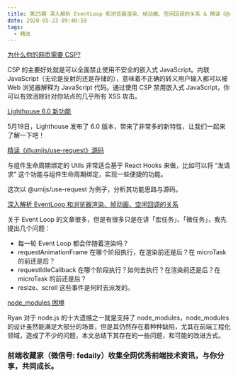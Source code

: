 ```yaml
---
title: 第25期 深入解析 EventLoop 和浏览器渲染、帧动画、空闲回调的关系 & 精读《@umijs/use-request》源码
date: 2020-05-23 09:40:59
tags:
  - 精选
---
```


[为什么你的网页需要 CSP?](https://mp.weixin.qq.com/s/QAuTBQUAc3K9ru1mPtCPbA)

CSP 的主要好处就是可以全面禁止使用不安全的嵌入式 JavaScript。内联 JavaScript（无论是反射的还是存储的），意味着不正确的转义用户输入都可以被 Web 浏览器解释为 JavaScript 代码。通过使用 CSP 禁用嵌入式 JavaScript，你可以有效消除针对你站点的几乎所有 XSS 攻击。

[Lighthouse 6.0 新功能](https://mp.weixin.qq.com/s/7Q_CTnOkXGH_8QCDhmvh1A)

5月19日，Lighthouse 发布了 6.0 版本，带来了非常多的新特性，让我们一起来了解一下吧！

[精读《@umijs/use-request》源码](https://mp.weixin.qq.com/s/ZbIiwSTurQXw6qu2rJwkJA)

与组件生命周期绑定的 Utils 非常适合基于 React Hooks 来做，比如可以将 “发请求” 这个功能与组件生命周期绑定，实现一些便捷的功能。

这次以 @umijs/use-request 为例子，分析其功能思路与源码。

[深入解析 EventLoop 和浏览器渲染、帧动画、空闲回调的关系](https://mp.weixin.qq.com/s/Bh-nveCyLqkEDGQXri-8fg)

关于 Event Loop 的文章很多，但是有很多只是在讲「宏任务」、「微任务」，我先提出几个问题：

* 每一轮 Event Loop 都会伴随着渲染吗？
* requestAnimationFrame 在哪个阶段执行，在渲染前还是后？在 microTask 的前还是后？
* requestIdleCallback 在哪个阶段执行？如何去执行？在渲染前还是后？在 microTask 的前还是后？
* resize、scroll 这些事件是何时去派发的。

[node_modules 困境](https://mp.weixin.qq.com/s/uJeRnCOqsg1QVXbZwYzWAw)

Ryan 对于 node.js 的十大遗憾之一就是支持了 node_modules，node_modules 的设计虽然能满足大部分的场景，但是其仍然存在着种种缺陷，尤其在前端工程化领域，造成了不少的问题，本文总结下其存在的一些问题，和可能的改进方式。

### 前端收藏家（微信号: fedaily）收集全网优秀前端技术资讯，与你分享，共同成长。